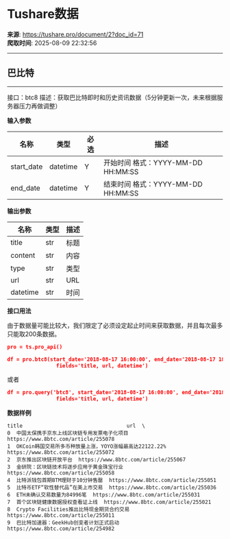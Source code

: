 # Tushare数据

**来源**: https://tushare.pro/document/2?doc_id=71  
**爬取时间**: 2025-08-09 22:32:56

---

## 巴比特

---

接口：btc8
描述：获取巴比特即时和历史资讯数据（5分钟更新一次，未来根据服务器压力再做调整）

**输入参数**

| 名称 | 类型 | 必选 | 描述 |
| --- | --- | --- | --- |
| start\_date | datetime | Y | 开始时间 格式：YYYY-MM-DD HH:MM:SS |
| end\_date | datetime | Y | 结束时间 格式：YYYY-MM-DD HH:MM:SS |

**输出参数**

| 名称 | 类型 | 描述 |
| --- | --- | --- |
| title | str | 标题 |
| content | str | 内容 |
| type | str | 类型 |
| url | str | URL |
| datetime | str | 时间 |

**接口用法**

由于数据量可能比较大，我们限定了必须设定起止时间来获取数据，并且每次最多只能取200条数据。

```json
pro = ts.pro_api()

df = pro.btc8(start_date='2018-08-17 16:00:00', end_date='2018-08-17 18:00:00', \
                fields='title, url, datetime')
```

或者

```json
df = pro.query('btc8', start_date='2018-08-17 16:00:00', end_date='2018-08-17 18:00:00', \
                fields='title, url, datetime')
```

**数据样例**

```
title                                  url  \
0  中国太保携手京东上线区块链专用发票电子化项目   https://www.8btc.com/article/255078
1  OKCoin韩国交易所多币种放量上涨，YOYO涨幅最高达22122.22%  https://www.8btc.com/article/255072
2  京东推出区块链开放平台  https://www.8btc.com/article/255067
3  金研院：区块链技术将逐步应用于黄金珠宝行业  https://www.8btc.com/article/255058
4  比特派钱包首期BTM理财于10分钟售罄  https://www.8btc.com/article/255051
5  比特币ETF“软性替代品”在美上市交易  https://www.8btc.com/article/255036
6  ETH未确认交易数量为84996笔  https://www.8btc.com/article/255031
7  首个区块链健康数据授权查看证上线  https://www.8btc.com/article/255021
8  Crypto Facilities推出比特现金期货合约交易  https://www.8btc.com/article/255011
9  巴比特加速器：GeekHub创变者计划正式启动  https://www.8btc.com/article/254982
```
